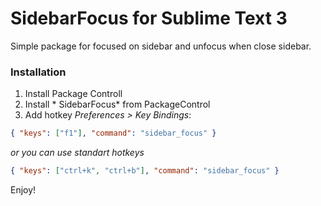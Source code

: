 # SidebarFocus for Sublime Text 3

Simple package for focused on sidebar and unfocus when close sidebar.

### Installation

1. Install Package Controll
2. Install * SidebarFocus* from PackageControl
3. Add hotkey *Preferences > Key Bindings*:
```json
{ "keys": ["f1"], "command": "sidebar_focus" }
```
*or you can use standart hotkeys*
```json
{ "keys": ["ctrl+k", "ctrl+b"], "command": "sidebar_focus" }
```
Enjoy!